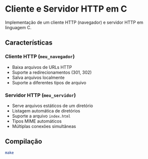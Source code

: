 # Cliente e Servidor HTTP em C

Implementação de um cliente HTTP (navegador) e servidor HTTP em linguagem C.

## Características

### Cliente HTTP (`meu_navegador`)
- Baixa arquivos de URLs HTTP
- Suporte a redirecionamentos (301, 302)
- Salva arquivos localmente
- Suporte a diferentes tipos de arquivo

### Servidor HTTP (`meu_servidor`)
- Serve arquivos estáticos de um diretório
- Listagem automática de diretórios
- Suporte a arquivo `index.html`
- Tipos MIME automáticos
- Múltiplas conexões simultâneas

## Compilação

```bash
make
